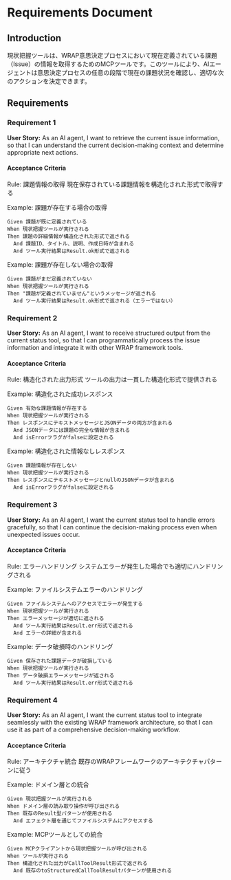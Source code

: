 # Requirements Document

## Introduction

現状把握ツールは、WRAP意思決定プロセスにおいて現在定義されている課題（Issue）の情報を取得するためのMCPツールです。このツールにより、AIエージェントは意思決定プロセスの任意の段階で現在の課題状況を確認し、適切な次のアクションを決定できます。

## Requirements

### Requirement 1

**User Story:** As an AI agent, I want to retrieve the current issue information, so that I can understand the current decision-making context and determine appropriate next actions.

#### Acceptance Criteria

Rule: 課題情報の取得
現在保存されている課題情報を構造化された形式で取得する

Example: 課題が存在する場合の取得
```gherkin
Given 課題が既に定義されている
When 現状把握ツールが実行される
Then 課題の詳細情報が構造化された形式で返される
  And 課題ID、タイトル、説明、作成日時が含まれる
  And ツール実行結果はResult.ok形式で返される
```

Example: 課題が存在しない場合の取得
```gherkin
Given 課題がまだ定義されていない
When 現状把握ツールが実行される
Then "課題が定義されていません"というメッセージが返される
  And ツール実行結果はResult.ok形式で返される（エラーではない）
```

### Requirement 2

**User Story:** As an AI agent, I want to receive structured output from the current status tool, so that I can programmatically process the issue information and integrate it with other WRAP framework tools.

#### Acceptance Criteria

Rule: 構造化された出力形式
ツールの出力は一貫した構造化形式で提供される

Example: 構造化された成功レスポンス
```gherkin
Given 有効な課題情報が存在する
When 現状把握ツールが実行される
Then レスポンスにテキストメッセージとJSONデータの両方が含まれる
  And JSONデータには課題の完全な情報が含まれる
  And isErrorフラグがfalseに設定される
```

Example: 構造化された情報なしレスポンス
```gherkin
Given 課題情報が存在しない
When 現状把握ツールが実行される
Then レスポンスにテキストメッセージとnullのJSONデータが含まれる
  And isErrorフラグがfalseに設定される
```

### Requirement 3

**User Story:** As an AI agent, I want the current status tool to handle errors gracefully, so that I can continue the decision-making process even when unexpected issues occur.

#### Acceptance Criteria

Rule: エラーハンドリング
システムエラーが発生した場合でも適切にハンドリングされる

Example: ファイルシステムエラーのハンドリング
```gherkin
Given ファイルシステムへのアクセスでエラーが発生する
When 現状把握ツールが実行される
Then エラーメッセージが適切に返される
  And ツール実行結果はResult.err形式で返される
  And エラーの詳細が含まれる
```

Example: データ破損時のハンドリング
```gherkin
Given 保存された課題データが破損している
When 現状把握ツールが実行される
Then データ破損エラーメッセージが返される
  And ツール実行結果はResult.err形式で返される
```

### Requirement 4

**User Story:** As an AI agent, I want the current status tool to integrate seamlessly with the existing WRAP framework architecture, so that I can use it as part of a comprehensive decision-making workflow.

#### Acceptance Criteria

Rule: アーキテクチャ統合
既存のWRAPフレームワークのアーキテクチャパターンに従う

Example: ドメイン層との統合
```gherkin
Given 現状把握ツールが実行される
When ドメイン層の読み取り操作が呼び出される
Then 既存のResult型パターンが使用される
  And エフェクト層を通じてファイルシステムにアクセスする
```

Example: MCPツールとしての統合
```gherkin
Given MCPクライアントから現状把握ツールが呼び出される
When ツールが実行される
Then 構造化された出力がCallToolResult形式で返される
  And 既存のtoStructuredCallToolResultパターンが使用される
```